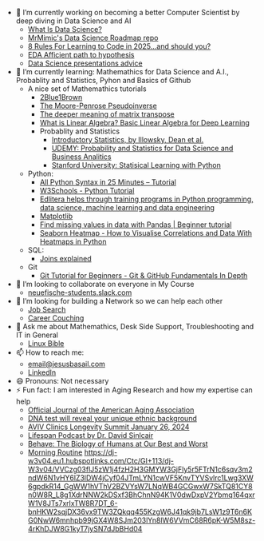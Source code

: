 - 🔭 I’m currently working on becoming a better Computer Scientist by deep diving in Data Science and AI
  - [What Is Data Science?](https://builtin.com/data-science)
  - [MrMimic's Data Science Roadmap repo](https://github.com/MrMimic/data-scientist-roadmap)
  - [8 Rules For Learning to Code in 2025...and should you?](https://www.youtube.com/watch?v=EMWNZtCYg5s)
  - [EDA Afficient path to hypothesis](https://www.analyticsvidhya.com/blog/2020/11/an-efficient-way-of-performing-eda-hypothesis-generation)
  - [Data Science presentations advice](https://dataknowsall.com/blog/storytelling.html)
- 🌱 I’m currently learning: Mathemathics for Data Science and A.I., Probablity and Statistics, Pyhon and Basics of Github
  - A nice set of Mathemathics tutorials
    - [2Blue1Brown](https://www.youtube.com/@3blue1brown)
    - [The Moore-Penrose Pseudoinverse](https://images.app.goo.gl/x1Gvuqe3r2yek2DJ9)
    - [The deeper meaning of matrix transpose](https://www.youtube.com/watch?v=g4ecBFmvAYU)
    - [What is Linear Algebra? Basic Linear Algebra for Deep Learning](https://builtin.com/data-science/basic-linear-algebra-deep-learning)
    - Probablity and Statistics
      - [Introductory Statistics, by Illowsky, Dean et al.](https://openstax.org/books/introductory-statistics-2e/pages/1-introduction)
      - [UDEMY: Probability and Statistics for Data Science and Business Analitics](https://www.udemy.com/course/probability-and-statistics-complete-course/?couponCode=ST18MT12125AROWDUMMY)
      - [Stanford University: Statisical Learning with Python](https://www.youtube.com/playlist?list=PLoROMvodv4rPP6braWoRt5UCXYZ71GZIQ)
  - Python:
    - [All Python Syntax in 25 Minutes – Tutorial](https://www.youtube.com/watch?v=PNSIWjWAA7o)
    - [W3Schools - Python Tutorial](https://www.w3schools.com/python/default.asp)
    - [Edlitera helps through training programs in Python programming, data science, machine learning and data engineering](https://www.youtube.com/@edlitera)
    - [Matplotlib](https://matplotlib.org/stable/tutorials/images.html)
    - [Find missing values in data with Pandas | Beginner tutorial](https://www.youtube.com/watch?v=p51jngaf0g4)
    - [Seaborn Heatmap - How to Visualise Correlations and Data With Heatmaps in Python](https://www.youtube.com/watch?v=J7cd1-g1O7A)
  - SQL:
    - [Joins explained](https://www.youtube.com/watch?v=2HVMiPPuPIM)
  - Git
    - [Git Tutorial for Beginners - Git & GitHub Fundamentals In Depth](https://www.youtube.com/watch?v=DVRQoVRzMIY&t=16s)
- 👯 I’m looking to collaborate on everyone in My Course
  - [neuefische-students.slack.com](https://app.slack.com/client/TTHG21AH3)
- 🤔 I’m looking for building a Network so we can help each other
  - [Job Search](https://github.com/Spartan-119/ats_pypi)
  - [Career Couching](https://async.neuefische.de/) 
- 💬 Ask me about Mathemathics, Desk Side Support, Troubleshooting and IT in General
  - [Linux Bible](https://ia801302.us.archive.org/15/items/negus-c.-linux-bible-10ed-2020-negus-c.-linux-bible-10ed-2020/Negus%20C.%20Linux%20Bible%2010ed%202020Negus%20C.%20Linux%20Bible%2010ed%202020.pdf)
- 📫 How to reach me:
  - email@jesusbasail.com
  - [LinkedIn](https://www.linkedin.com/in/jesus-gonzalez-vazquez-ab8774129/)
- 😄 Pronouns: Not necessary
- ⚡ Fun fact: I am interested in Aging Research and how my expertise can help
  - [Official Journal of the American Aging Association](https://link.springer.com/journal/11357/volumes-and-issues)
  - [DNA test will reveal your unique ethnic background](https://www.myheritage.com/)
  - [AVIV Clinics Longevity Summit January 26, 2024](https://www.avivprotocol.com/2024_Longevity_Summit)
  - [Lifespan Podcast by Dr. David Sinlcair](https://www.youtube.com/playlist?list=PLD5B7ZO3P953hrxL9yEvVeu5X43d6SB3h)
  - [Behave: The Biology of Humans at Our Best and Worst](https://www.goodreads.com/book/show/31170723-behave)
  - [Morning Routine](https://www.youtube.com/watch?v=f7efsuQvS3I)
https://dj-w3v04.eu1.hubspotlinks.com/Ctc/GI+113/dj-W3v04/VVCzg03flJ5zW1j4fzH2H3GMYW3GjFly5r5FTrN1c6sqv3m2ndW6N1vHY6lZ3lDW4jCyf04JTmLYN1cwVF5KnvTYVSvlrc1Lwg3XW6gpdkR14_GgWW1hVThV2BZVYsW7LNqWB4GCGwxW7SkTQ81CY8n0W8R_L8g1XdrNNW2kDSxf3BhChnN94K1V0dwDxpV2Ybmq164qxrW1V8JTs7xrlxTW8R7DT_6-bnHKW2sqjDX36vx9TW3ZQkqq455KzgW6J41qk9jb7LsW1z9T6n6KG0NwW6mnhpb99jGX4W8SJm203lYn8lW6VVmC68R6pK-W5M8sz-4rKhDJW8G1kyT7jySN7dJbBHd04
